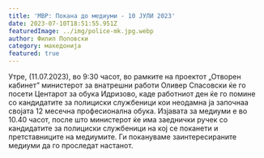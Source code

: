 ```yaml
---
title: 'МВР: Покана до медиуми - 10 ЈУЛИ 2023'
date: 2023-07-10T18:51:55.951Z
featuredImage: ../img/police-mk.jpg.webp
author: Филип Поповски
category: македонија
featured: true
---
```

Утре, (11.07.2023), во 9:30 часот, во рамките на проектот „Отворен кабинет” министерот за внатрешни работи Оливер Спасовски ќе го посети Центарот за обука Идризово, каде работниот ден ќе го помине со кандидатите за полициски службеници кои неодамна ја започнаа својата 12 месечна професионална обука. 
Изјавата за медиуми е во 10.40 часот, после што министерот ќе има заеднички ручек со кандидатите за полициски службеници на кој се поканети и претставниците на медиумите.
Ги покануваме заинтересираните медиуми да го проследат настанот. 

